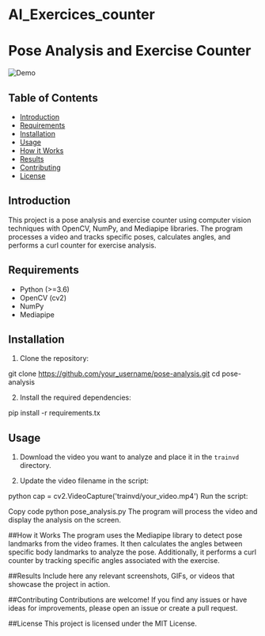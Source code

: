 # AI_Exercices_counter
# Pose Analysis and Exercise Counter

![Demo](path_to_demo_gif_or_image.gif)

## Table of Contents

- [Introduction](#introduction)
- [Requirements](#requirements)
- [Installation](#installation)
- [Usage](#usage)
- [How it Works](#how-it-works)
- [Results](#results)
- [Contributing](#contributing)
- [License](#license)

## Introduction

This project is a pose analysis and exercise counter using computer vision techniques with OpenCV, NumPy, and Mediapipe libraries. The program processes a video and tracks specific poses, calculates angles, and performs a curl counter for exercise analysis.

## Requirements

- Python (>=3.6)
- OpenCV (cv2)
- NumPy
- Mediapipe

## Installation

1. Clone the repository:

git clone https://github.com/your_username/pose-analysis.git
cd pose-analysis


2. Install the required dependencies:

pip install -r requirements.tx

## Usage

1. Download the video you want to analyze and place it in the `trainvd` directory.

2. Update the video filename in the script:

python
cap = cv2.VideoCapture('trainvd/your_video.mp4')
Run the script:

Copy code
python pose_analysis.py
The program will process the video and display the analysis on the screen.

##How it Works
The program uses the Mediapipe library to detect pose landmarks from the video frames. It then calculates the angles between specific body landmarks to analyze the pose. Additionally, it performs a curl counter by tracking specific angles associated with the exercise.

##Results
Include here any relevant screenshots, GIFs, or videos that showcase the project in action.

##Contributing
Contributions are welcome! If you find any issues or have ideas for improvements, please open an issue or create a pull request.

##License
This project is licensed under the MIT License.
